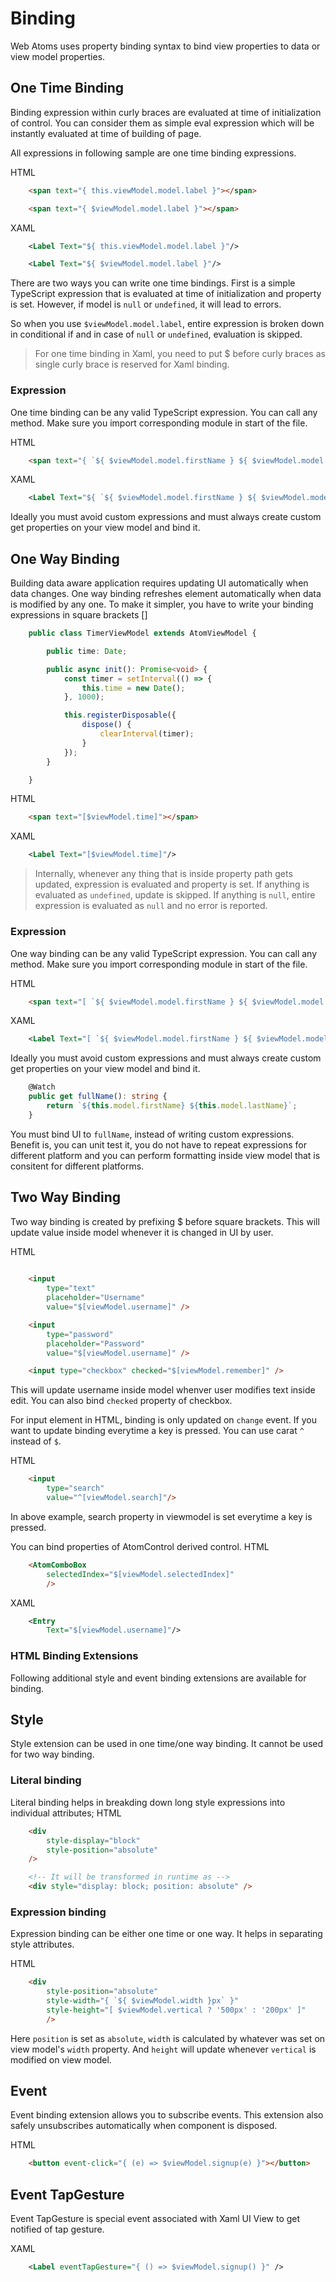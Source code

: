 # Binding

Web Atoms uses property binding syntax to bind view properties to data or view model properties.

## One Time Binding

Binding expression within curly braces are evaluated at time of initialization of control. You can consider them as simple eval expression which will be instantly evaluated at time of building of page.

All expressions in following sample are one time binding expressions.

HTML
```html
    <span text="{ this.viewModel.model.label }"></span>

    <span text="{ $viewModel.model.label }"></span>
```

XAML
```xml
    <Label Text="${ this.viewModel.model.label }"/>

    <Label Text="${ $viewModel.model.label }"/>
```

There are two ways you can write one time bindings. First is a simple TypeScript expression that is evaluated at time of initialization and property is set. However, if model is `null` or `undefined`, it will lead to errors.

So when you use `$viewModel.model.label`, entire expression is broken down in conditional if and in case of `null` or `undefined`, evaluation is skipped.

> For one time binding in Xaml, you need to put $ before curly braces as single curly brace is reserved for Xaml binding.

### Expression

One time binding can be any valid TypeScript expression. You can call any method. Make sure you import corresponding module in start of the file.

HTML
```html
    <span text="{ `${ $viewModel.model.firstName } ${ $viewModel.model.lastName }` }"></span>
```

XAML
```xml
    <Label Text="${ `${ $viewModel.model.firstName } ${ $viewModel.model.lastName }` }"/>
```

Ideally you must avoid custom expressions and must always create custom get properties on your view model and bind it.

## One Way Binding

Building data aware application requires updating UI automatically when data changes. One way binding refreshes element automatically when data is modified by any one. To make it simpler, you have to write your binding expressions in square brackets []

```typescript
    public class TimerViewModel extends AtomViewModel {

        public time: Date;

        public async init(): Promise<void> {
            const timer = setInterval(() => {
                this.time = new Date();
            }, 1000);

            this.registerDisposable({
                dispose() {
                    clearInterval(timer);
                }
            });
        }

    }
```

HTML
```html
    <span text="[$viewModel.time]"></span>
```
XAML
```xml
    <Label Text="[$viewModel.time]"/>
```

> Internally, whenever any thing that is inside property path gets updated, expression is evaluated and property is set. If anything is evaluated as `undefined`, update is skipped. If anything is `null`, entire expression is evaluated as `null` and no error is reported.


### Expression

One way binding can be any valid TypeScript expression. You can call any method. Make sure you import corresponding module in start of the file.

HTML
```html
    <span text="[ `${ $viewModel.model.firstName } ${ $viewModel.model.lastName }` ]"></span>
```

XAML
```xml
    <Label Text="[ `${ $viewModel.model.firstName } ${ $viewModel.model.lastName }` ]"/>
```

Ideally you must avoid custom expressions and must always create custom get properties on your view model and bind it.

```typescript
    @Watch
    public get fullName(): string {
        return `${this.model.firstName} ${this.model.lastName}`;
    }
```

You must bind UI to `fullName`, instead of writing custom expressions. Benefit is, you can unit test it, you do not have to repeat expressions for different platform and you can perform formatting inside view model that is consitent for different platforms.

## Two Way Binding

Two way binding is created by prefixing $ before square brackets. This will update value inside model whenever it is changed in UI by user.

HTML
```html
    
    <input
        type="text"
        placeholder="Username"
        value="$[viewModel.username]" />

    <input 
        type="password"
        placeholder="Password"
        value="$[viewModel.username]" />

    <input type="checkbox" checked="$[viewModel.remember]" />
```

This will update username inside model whenver user modifies text inside edit. You can also bind `checked` property of checkbox. 

For input element in HTML, binding is only updated on `change` event. If you want to update binding everytime a key is pressed. You can use carat `^` instead of `$`.

HTML
```html
    <input 
        type="search"
        value="^[viewModel.search]"/>
```

In above example, search property in viewmodel is set everytime a key is pressed.

You can bind properties of AtomControl derived control.
HTML
```html
    <AtomComboBox
        selectedIndex="$[viewModel.selectedIndex]"
        />
```

XAML
```xml
    <Entry
        Text="$[viewModel.username]"/>
```

### HTML Binding Extensions

Following additional style and event binding extensions are available for binding. 

## Style

Style extension can be used in one time/one way binding. It cannot be used for two way binding.

### Literal binding
Literal binding helps in breakding down long style expressions into individual attributes;
HTML
```html
    <div
        style-display="block"
        style-position="absolute"
    />

    <!-- It will be transformed in runtime as -->
    <div style="display: block; position: absolute" />
```

### Expression binding
Expression binding can be either one time or one way. It helps in separating style attributes.

HTML
```html
    <div
        style-position="absolute"
        style-width="{ `${ $viewModel.width }px` }"
        style-height="[ $viewModel.vertical ? '500px' : '200px' ]"
        />
```
Here `position` is set as `absolute`, `width` is calculated by whatever was set on view model's `width` property. And `height` will update whenever `vertical` is modified on view model.

## Event
Event binding extension allows you to subscribe events. This extension also safely unsubscribes automatically when component is disposed.

HTML
```html
    <button event-click="{ (e) => $viewModel.signup(e) }"></button>
```

## Event TapGesture

Event TapGesture is special event associated with Xaml UI View to get notified of tap gesture.

XAML
```xml
    <Label eventTapGesture="{ () => $viewModel.signup() }" />
```